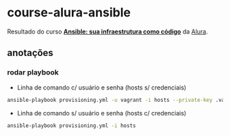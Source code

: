 # course-alura-ansible

Resultado do curso **[Ansible: sua infraestrutura como código](https://cursos.alura.com.br/course/infraestrutura-como-codigo-com-ansible)** da [Alura](https://alura.com.br).

## anotações

### rodar playbook

- Linha de comando c/ usuário e senha (hosts s/ credenciais)
```bash
ansible-playbook provisioning.yml -u vagrant -i hosts --private-key .vagrant/machines/wordpress/virtualbox/private_key
```

- Linha de comando s/ usuário e senha (hosts c/ credenciais)
```bash
ansible-playbook provisioning.yml -i hosts
```
